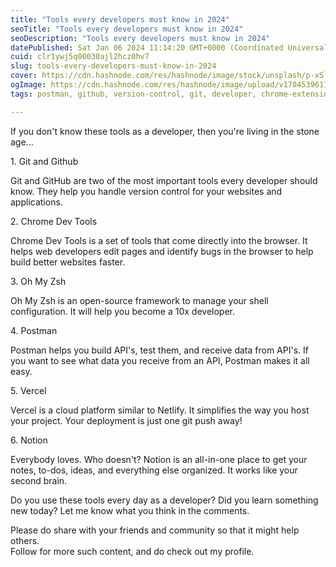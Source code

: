 ```yaml
---
title: "Tools every developers must know in 2024"
seoTitle: "Tools every developers must know in 2024"
seoDescription: "Tools every developers must know in 2024"
datePublished: Sat Jan 06 2024 11:14:20 GMT+0000 (Coordinated Universal Time)
cuid: clr1ywj5q00030ajl2hcz0hv7
slug: tools-every-developers-must-know-in-2024
cover: https://cdn.hashnode.com/res/hashnode/image/stock/unsplash/p-xSl33Wxyc/upload/573d4b47cf444608ea9eadba8bacc381.jpeg
ogImage: https://cdn.hashnode.com/res/hashnode/image/upload/v1704539611260/c7d72f44-3944-4f8e-8dd9-59315175eb79.jpeg
tags: postman, github, version-control, git, developer, chrome-extension, oh-my-zsh, developer-tools, notion, vercel, chromedevtools

---
```


If you don't know these tools as a developer, then you're living in the stone age...  
  
1\. Git and Github  
  
Git and GitHub are two of the most important tools every developer should know. They help you handle version control for your websites and applications.  
  
2\. Chrome Dev Tools  

Chrome Dev Tools is a set of tools that come directly into the browser. It helps web developers edit pages and identify bugs in the browser to help build better websites faster.  
  
3\. Oh My Zsh  
  
Oh My Zsh is an open-source framework to manage your shell configuration. It will help you become a 10x developer.  
  
4\. Postman  
  
Postman helps you build API's, test them, and receive data from API's. If you want to see what data you receive from an API, Postman makes it all easy.  
  
5\. Vercel  
  
Vercel is a cloud platform similar to Netlify. It simplifies the way you host your project. Your deployment is just one git push away!  
  
6\. Notion  
  
Everybody loves. Who doesn't? Notion is an all-in-one place to get your notes, to-dos, ideas, and everything else organized. It works like your second brain.  
  
Do you use these tools every day as a developer? Did you learn something new today? Let me know what you think in the comments.  
  
Please do share with your friends and community so that it might help others.  
Follow for more such content, and do check out my profile.
